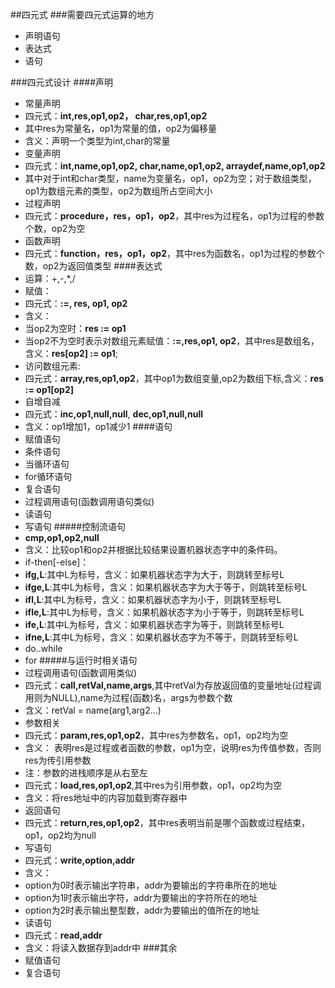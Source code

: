 ##四元式
###需要四元式运算的地方
* 声明语句
* 表达式
* 语句

###四元式设计
####声明
* 常量声明
 * 四元式：**int,res,op1,op2， char,res,op1,op2**
 * 其中res为常量名，op1为常量的值，op2为偏移量
 * 含义：声明一个类型为int,char的常量
* 变量声明
 * 四元式：**int,name,op1,op2, char,name,op1,op2, arraydef,name,op1,op2**
 * 其中对于int和char类型，name为变量名，op1，op2为空；对于数组类型，op1为数组元素的类型，op2为数组所占空间大小
* 过程声明
 * 四元式：**procedure，res，op1，op2**，其中res为过程名，op1为过程的参数个数，op2为空
* 函数声明
 * 四元式：**function，res，op1，op2**，其中res为函数名，op1为过程的参数个数，op2为返回值类型
####表达式
* 运算：+,-,*,/
* 赋值：
 * 四元式：**:=, res, op1, op2**
 * 含义： 
 * 当op2为空时：**res := op1**
 * 当op2不为空时表示对数组元素赋值：**:=,res,op1, op2**，其中res是数组名，含义：**res[op2] := op1**;
* 访问数组元素:
 * 四元式：**array,res,op1,op2**，其中op1为数组变量,op2为数组下标,含义：**res := op1[op2]**
* 自增自减
 * 四元式：**inc,op1,null,null**, **dec,op1,null,null**
 * 含义：op1增加1，op1减少1
####语句
* 赋值语句
* 条件语句
* 当循环语句
* for循环语句
* 复合语句
* 过程调用语句(函数调用语句类似)
* 读语句
* 写语句
#####控制流语句
* **cmp,op1,op2,null**
 * 含义：比较op1和op2并根据比较结果设置机器状态字中的条件码。
* if-then[-else]：
 * **ifg,L**:其中L为标号，含义：如果机器状态字为大于，则跳转至标号L
 * **ifge,L**:其中L为标号，含义：如果机器状态字为大于等于，则跳转至标号L
 * **ifl,L**:其中L为标号，含义：如果机器状态字为小于，则跳转至标号L
 * **ifle,L**:其中L为标号，含义：如果机器状态字为小于等于，则跳转至标号L
 * **ife,L**:其中L为标号，含义：如果机器状态字为等于，则跳转至标号L
 * **ifne,L**:其中L为标号，含义：如果机器状态字为不等于，则跳转至标号L
* do..while
* for
#####与运行时相关语句
* 过程调用语句(函数调用类似)
 * 四元式：**call,retVal,name,args**,其中retVal为存放返回值的变量地址(过程调用则为NULL),name为过程(函数)名，args为参数个数
 * 含义：retVal = name(arg1,arg2...)
* 参数相关
 * 四元式：**param,res,op1,op2**，其中res为参数名，op1，op2均为空
 * 含义： 表明res是过程或者函数的参数，op1为空，说明res为传值参数，否则res为传引用参数
 * 注：参数的进栈顺序是从右至左
 * 四元式：**load,res,op1,op2**,其中res为引用参数，op1，op2均为空
 * 含义：将res地址中的内容加载到寄存器中
* 返回语句
 * 四元式：**return,res,op1,op2**，其中res表明当前是哪个函数或过程结束，op1，op2均为null
* 写语句
 * 四元式：**write,option,addr**
 * 含义：
 * option为0时表示输出字符串，addr为要输出的字符串所在的地址
 * option为1时表示输出字符，addr为要输出的字符所在的地址
 * option为2时表示输出整型数，addr为要输出的值所在的地址
* 读语句
 * 四元式：**read,addr**
 * 含义：将读入数据存到addr中
###其余
* 赋值语句
* 复合语句




